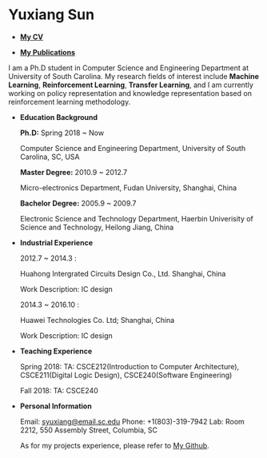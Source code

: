 # Yuxiang Sun

- [**My CV**]() 

- [**My Publications**]()
                       

I am a Ph.D student in Computer Science and Engineering Department at University of South Carolina. My research fields of interest include **Machine Learning**, **Reinforcement Learning**, **Transfer Learning**, and I am currently working on policy representation and knowledge representation based on reinforcement learning methodology.


- **Education Background**

    **Ph.D:** Spring 2018 ~ Now
  
     Computer Science and Engineering Department, University of South Carolina, SC, USA
      
    **Master Degree:** 2010.9 ~ 2012.7
  
     Micro-electronics Department, Fudan University, Shanghai, China
      
    **Bachelor Degree:** 2005.9 ~ 2009.7
  
     Electronic Science and Technology Department, Haerbin Univerisity of Science and Technology, Heilong Jiang, China
      

- **Industrial Experience** 

    2012.7 ~ 2014.3 : 
  
     Huahong Intergrated Circuits Design Co., Ltd. Shanghai, China
   
     Work Description: IC design
   
    2014.3 ~ 2016.10 :

     Huawei Technologies Co. Ltd;  Shanghai, China
  
     Work Description: IC design
 

- **Teaching Experience**

    Spring 2018: TA: CSCE212(Introduction to Computer Architecture), CSCE211(Digital Logic Design), CSCE240(Software      Engineering)

    Fall 2018: TA: CSCE240

- **Personal Information** 

    Email: syuxiang@email.sc.edu                           Phone: +1(803)-319-7942
    Lab: Room 2212, 550 Assembly Street, Columbia, SC

    As for my projects experience, please refer to [My Github](https://github.com/SunCherry).


